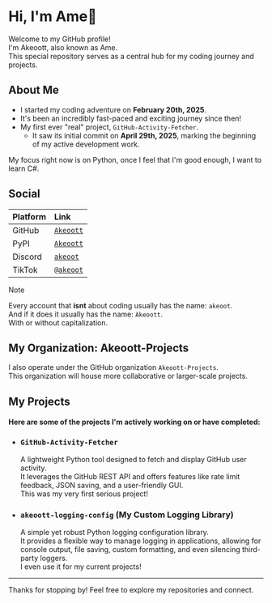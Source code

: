 # Hi, I'm Ame👋

Welcome to my GitHub profile!<br>
I'm Akeoott, also known as Ame.<br>
This special repository serves as a central hub for my coding journey and projects.

## About Me

- I started my coding adventure on **February 20th, 2025**.<br>
- It's been an incredibly fast-paced and exciting journey since then!<br>
- My first ever "real" project, `GitHub-Activity-Fetcher`.<br>
    - It saw its initial commit on **April 29th, 2025**, marking the beginning of my active development work.

My focus right now is on Python, once I feel that I'm good enough, I want to learn C#.

## Social

| Platform | Link |
| :------- | :--- |
| GitHub   | [`Akeoott`](https://github.com/Akeoott) |
| PyPI     | [`Akeoott`](https://pypi.org/user/Akeoott/) |
| Discord  | [`akeoot`](https://discord.com/users/898223580104519711) |
| TikTok   | [`@akeoot`](https://www.tiktok.com/@akeoot) |

> [!NOTE]
> Every account that **isnt** about coding usually has the name: `akeoot`.<br>
> And if it does it usually has the name: `Akeoott`.<br>
> With or without capitalization.<br>

## My Organization: Akeoott-Projects

I also operate under the GitHub organization `Akeoott-Projects`.<br>
This organization will house more collaborative or larger-scale projects.

## My Projects

#### Here are some of the projects I'm actively working on or have completed:

- ### `GitHub-Activity-Fetcher`

    A lightweight Python tool designed to fetch and display GitHub user activity.<br>
    It leverages the GitHub REST API and offers features like rate limit feedback, JSON saving, and a user-friendly GUI.<br>
    This was my very first serious project!

- ### `akeoott-logging-config` (My Custom Logging Library)

    A simple yet robust Python logging configuration library.<br>
    It provides a flexible way to manage logging in applications, allowing for console output, file saving, custom formatting, and even silencing third-party loggers.<br>
    I even use it for my current projects!

---

Thanks for stopping by! Feel free to explore my repositories and connect.
